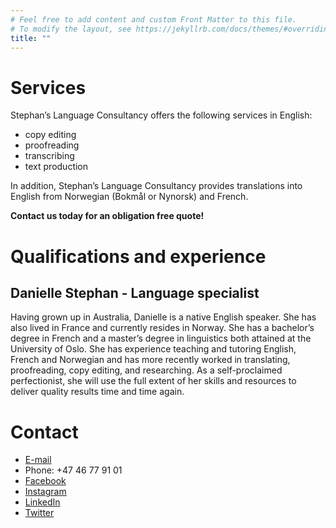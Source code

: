 ```yaml
---
# Feel free to add content and custom Front Matter to this file.
# To modify the layout, see https://jekyllrb.com/docs/themes/#overriding-theme-defaults
title: ""
---
```

# Services
Stephan’s Language Consultancy offers the following services in English:
* copy editing
* proofreading
* transcribing
* text production

In addition, Stephan’s Language Consultancy provides translations into English from Norwegian (Bokmål or Nynorsk) and French.

**Contact us today for an obligation free quote!**

# Qualifications and experience

## Danielle Stephan - Language specialist
Having grown up in Australia, Danielle is a native English speaker. She has also lived in France and currently resides in Norway. She has a bachelor’s degree in French and a master’s degree in linguistics both attained at the University of Oslo. She has experience teaching and tutoring English, French and Norwegian and has more recently worked in translating, proofreading, copy editing, and researching. As a self-proclaimed perfectionist, she will use the full extent of her skills and resources to deliver quality results time and time again.

# Contact
- [E-mail](mailto:danielle@slconsultancy.no)
- Phone: +47 46 77 91 01
- [Facebook](https://www.facebook.com/slconsultancy.no)
- [Instagram](https://www.instagram.com/slconsultancy.no)
- [LinkedIn](https://www.linkedin.com/company/stephan-s-language-consultancy/about/)
- [Twitter](https://twitter.com/slconsultancy3)
